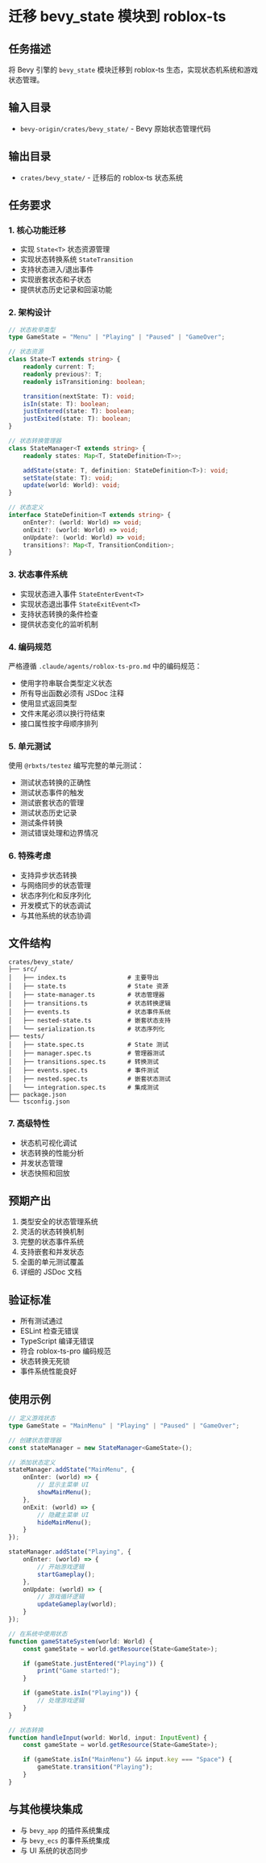 # 迁移 bevy_state 模块到 roblox-ts

## 任务描述

将 Bevy 引擎的 `bevy_state` 模块迁移到 roblox-ts 生态，实现状态机系统和游戏状态管理。

## 输入目录
- `bevy-origin/crates/bevy_state/` - Bevy 原始状态管理代码

## 输出目录
- `crates/bevy_state/` - 迁移后的 roblox-ts 状态系统

## 任务要求

### 1. 核心功能迁移
- 实现 `State<T>` 状态资源管理
- 实现状态转换系统 `StateTransition`
- 支持状态进入/退出事件
- 实现嵌套状态和子状态
- 提供状态历史记录和回滚功能

### 2. 架构设计
```typescript
// 状态枚举类型
type GameState = "Menu" | "Playing" | "Paused" | "GameOver";

// 状态资源
class State<T extends string> {
    readonly current: T;
    readonly previous?: T;
    readonly isTransitioning: boolean;

    transition(nextState: T): void;
    isIn(state: T): boolean;
    justEntered(state: T): boolean;
    justExited(state: T): boolean;
}

// 状态转换管理器
class StateManager<T extends string> {
    readonly states: Map<T, StateDefinition<T>>;

    addState(state: T, definition: StateDefinition<T>): void;
    setState(state: T): void;
    update(world: World): void;
}

// 状态定义
interface StateDefinition<T extends string> {
    onEnter?: (world: World) => void;
    onExit?: (world: World) => void;
    onUpdate?: (world: World) => void;
    transitions?: Map<T, TransitionCondition>;
}
```

### 3. 状态事件系统
- 实现状态进入事件 `StateEnterEvent<T>`
- 实现状态退出事件 `StateExitEvent<T>`
- 支持状态转换的条件检查
- 提供状态变化的监听机制

### 4. 编码规范
严格遵循 `.claude/agents/roblox-ts-pro.md` 中的编码规范：
- 使用字符串联合类型定义状态
- 所有导出函数必须有 JSDoc 注释
- 使用显式返回类型
- 文件末尾必须以换行符结束
- 接口属性按字母顺序排列

### 5. 单元测试
使用 `@rbxts/testez` 编写完整的单元测试：
- 测试状态转换的正确性
- 测试状态事件的触发
- 测试嵌套状态的管理
- 测试状态历史记录
- 测试条件转换
- 测试错误处理和边界情况

### 6. 特殊考虑
- 支持异步状态转换
- 与网络同步的状态管理
- 状态序列化和反序列化
- 开发模式下的状态调试
- 与其他系统的状态协调

## 文件结构
```
crates/bevy_state/
├── src/
│   ├── index.ts                 # 主要导出
│   ├── state.ts                 # State 资源
│   ├── state-manager.ts         # 状态管理器
│   ├── transitions.ts           # 状态转换逻辑
│   ├── events.ts                # 状态事件系统
│   ├── nested-state.ts          # 嵌套状态支持
│   └── serialization.ts         # 状态序列化
├── tests/
│   ├── state.spec.ts            # State 测试
│   ├── manager.spec.ts          # 管理器测试
│   ├── transitions.spec.ts      # 转换测试
│   ├── events.spec.ts           # 事件测试
│   ├── nested.spec.ts           # 嵌套状态测试
│   └── integration.spec.ts      # 集成测试
├── package.json
└── tsconfig.json
```

### 7. 高级特性
- 状态机可视化调试
- 状态转换的性能分析
- 并发状态管理
- 状态快照和回放

## 预期产出
1. 类型安全的状态管理系统
2. 灵活的状态转换机制
3. 完整的状态事件系统
4. 支持嵌套和并发状态
5. 全面的单元测试覆盖
6. 详细的 JSDoc 文档

## 验证标准
- 所有测试通过
- ESLint 检查无错误
- TypeScript 编译无错误
- 符合 roblox-ts-pro 编码规范
- 状态转换无死锁
- 事件系统性能良好

## 使用示例
```typescript
// 定义游戏状态
type GameState = "MainMenu" | "Playing" | "Paused" | "GameOver";

// 创建状态管理器
const stateManager = new StateManager<GameState>();

// 添加状态定义
stateManager.addState("MainMenu", {
    onEnter: (world) => {
        // 显示主菜单 UI
        showMainMenu();
    },
    onExit: (world) => {
        // 隐藏主菜单 UI
        hideMainMenu();
    }
});

stateManager.addState("Playing", {
    onEnter: (world) => {
        // 开始游戏逻辑
        startGameplay();
    },
    onUpdate: (world) => {
        // 游戏循环逻辑
        updateGameplay(world);
    }
});

// 在系统中使用状态
function gameStateSystem(world: World) {
    const gameState = world.getResource(State<GameState>);

    if (gameState.justEntered("Playing")) {
        print("Game started!");
    }

    if (gameState.isIn("Playing")) {
        // 处理游戏逻辑
    }
}

// 状态转换
function handleInput(world: World, input: InputEvent) {
    const gameState = world.getResource(State<GameState>);

    if (gameState.isIn("MainMenu") && input.key === "Space") {
        gameState.transition("Playing");
    }
}
```

## 与其他模块集成
- 与 `bevy_app` 的插件系统集成
- 与 `bevy_ecs` 的事件系统集成
- 与 UI 系统的状态同步